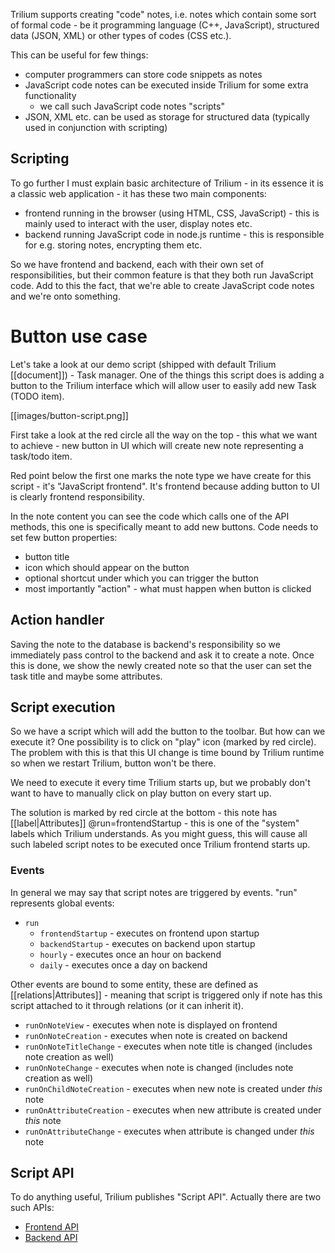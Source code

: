 Trilium supports creating "code" notes, i.e. notes which contain some sort of formal code - be it programming language (C++, JavaScript), structured data (JSON, XML) or other types of codes (CSS etc.).

This can be useful for few things:

* computer programmers can store code snippets as notes
* JavaScript code notes can be executed inside Trilium for some extra functionality
  * we call such JavaScript code notes "scripts"
* JSON, XML etc. can be used as storage for structured data (typically used in conjunction with scripting)

## Scripting

To go further I must explain basic architecture of Trilium - in its essence it is a classic web application - it has these two main components:

* frontend running in the browser (using HTML, CSS, JavaScript) - this is mainly used to interact with the user, display notes etc.
* backend running JavaScript code in node.js runtime - this is responsible for e.g. storing notes, encrypting them etc.

So we have frontend and backend, each with their own set of responsibilities, but their common feature is that they both run JavaScript code. Add to this the fact, that we're able to create JavaScript code notes and we're onto something.

# Button use case

Let's take a look at our demo script (shipped with default Trilium [[document]]) - Task manager. One of the things this script does is adding a button to the Trilium interface which will allow user to easily add new Task (TODO item). 

[[images/button-script.png]]

First take a look at the red circle all the way on the top - this what we want to achieve - new button in UI which will create new note representing a task/todo item.

Red point below the first one marks the note type we have create for this script - it's "JavaScript frontend". It's frontend because adding button to UI is clearly frontend responsibility.

In the note content you can see the code which calls one of the API methods, this one is specifically meant to add new buttons. Code needs to set few button properties:

* button title
* icon which should appear on the button
* optional shortcut under which you can trigger the button
* most importantly "action" - what must happen when button is clicked

## Action handler

Saving the note to the database is backend's responsibility so we immediately pass control to the backend and ask it to create a note. Once this is done, we show the newly created note so that the user can set the task title and maybe some attributes.

## Script execution

So we have a script which will add the button to the toolbar. But how can we execute it? One possibility is to click on "play" icon (marked by red circle). The problem with this is that this UI change is time bound by Trilium runtime so when we restart Trilium, button won't be there.

We need to execute it every time Trilium starts up, but we probably don't want to have to manually click on play button on every start up.

The solution is marked by red circle at the bottom - this note has [[label|Attributes]] @run=frontendStartup - this is one of the "system" labels which Trilium understands. As you might guess, this will cause all such labeled script notes to be executed once Trilium frontend starts up.

### Events

In general we may say that script notes are triggered by events. "run" represents global events:

* ```run```
  * ```frontendStartup``` - executes on frontend upon startup
  * ```backendStartup``` - executes on backend upon startup
  * ```hourly``` - executes once an hour on backend 
  * ```daily``` - executes once a day on backend

Other events are bound to some entity, these are defined as [[relations|Attributes]] - meaning that script is triggered only if note has this script attached to it through relations (or it can inherit it).

* ```runOnNoteView``` - executes when note is displayed on frontend
* ```runOnNoteCreation``` - executes when note is created on backend
* ```runOnNoteTitleChange``` - executes when note title is changed (includes note creation as well)
* ```runOnNoteChange```  - executes when note is changed (includes note creation as well)
* ```runOnChildNoteCreation```  - executes when new note is created under *this* note
* ```runOnAttributeCreation``` - executes when new attribute is created under *this* note
* ```runOnAttributeChange``` - executes when attribute is changed under *this* note

## Script API

To do anything useful, Trilium publishes "Script API". Actually there are two such APIs:

* [Frontend API](./backend_api/index.html)
* [Backend API](./backend_api/index.html)